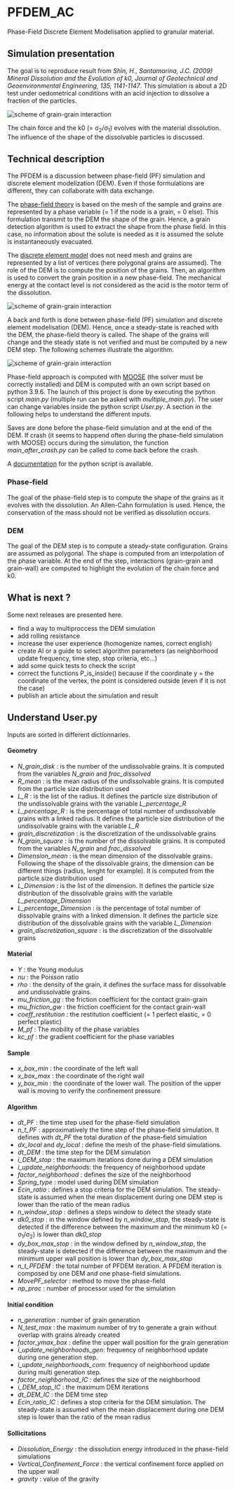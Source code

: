 # PFDEM_AC

Phase-Field Discrete Element Modelisation applied to granular material.

## Simulation presentation
The goal is to reproduce result from <i>Shin, H., Santamarina, J.C. (2009) Mineral Dissolution and the Evolution of k0, Journal of Geotechnical and Geoenvironmental Engineering, 135, 1141-1147</i>.
This simulation is about a 2D test under oedometrical conditions with an acid injection to dissolve a fraction of the particles.

![scheme of grain-grain interaction](image/Oedometric_test_WB.png)

The chain force and the k0 (= &sigma;<sub>2</sub>/&sigma;<sub>1</sub>) evolves with the material dissolution. The influence of the shape of the dissolvable particles is discussed.

## Technical description
The PFDEM is a discussion between phase-field (PF) simulation and discrete element modelization (DEM). Even if those formulations are different, they can collaborate with data exchange.

The [phase-field theory](https://en.wikipedia.org/wiki/Phase-field_model) is based on the mesh of the sample and grains are represented by a phase variable (= 1 if the node is a grain, = 0 else). This formulation transmit to the DEM the shape of the grain. Hence, a grain detection algorithm is used to extract the shape from the phase field. In this case, no information about the solute is needed as it is assumed the solute is instantaneously evacuated.

The [discrete element model](https://en.wikipedia.org/wiki/Discrete_element_method) does not need mesh and grains are represented by a list of vertices (here polygonal grains are assumed). The role of the DEM is to compute the position of the grains. Then, an algorithm is used to convert the grain position in a new phase-field. The mechanical energy at the contact level is not considered as the acid is the motor term of the dissolution.

![scheme of grain-grain interaction](image/PFDEM_Exchange_Scheme_WB.png)

A back and forth is done between phase-field (PF) simulation and discrete element modelisation (DEM). Hence, once a steady-state is reached with the DEM, the phase-field theory is called. The shape of the grains will change and the steady state is not verified and must be computed by a new DEM step.
The following schemes illustrate the algorithm.

![scheme of grain-grain interaction](image/General_plan_WB.png)

Phase-field approach is computed with [MOOSE](https://github.com/idaholab/moose) (the solver must be correctly installed) and DEM is computed with an own script based on python 3.9.6. The launch of this project is done by executing the python script <i>main.py</i> (multiple run can be asked with <i>multiple_main.py</i>). The user can change variables inside the python script <i>User.py</i>. A section in the following helps to understand the different inputs.

Saves are done before the phase-field simulation and at the end of the DEM. If crash (it seems to happend often during the phase-field simulation with MOOSE) occurs during the simulation, the function <i>main_after_crash.py</i> can be called to come back before the crash.

A [documentation](https://alexsacmorane.github.io/pfdem_ac) for the python script is available.

### Phase-field
The goal of the phase-field step is to compute the shape of the grains as it evolves with the dissolution.
An Allen-Cahn formulation is used. Hence, the conservation of the mass should not be verified as dissolution occurs.

### DEM
The goal of the DEM step is to compute a steady-state configuration. Grains are assumed as polygonal. The shape is computed from an interpolation of the phase variable. At the end of the step, interactions (grain-grain and grain-wall) are computed to highlight the evolution of the chain force and k0.

## What is next ?
Some next releases are presented here.

- find a way to multiproccess the DEM simulation
- add rolling resistance
- increase the user experience (homogenize names, correct english)
- create AI or a guide to select algorithm parameters (as neighborhood update frequency, time step, stop criteria, etc...)
- add some quick tests to check the script
- correct the functions P_is_inside() because if the coordinate y = the coordinate of the vertex, the point is considered outside (even  if it is not the case)
- publish an article about the simulation and result

## Understand User.py

Inputs are sorted in different dictionnaries.

#### Geometry

- <i>N_grain_disk</i> : is the number of the undissolvable grains. It is computed from the variables <i>N_grain</i> and <i>frac_dissolved</i>
- <i>R_mean</i> : is the mean radius of the undissolvable grains. It is computed from the particle size distribution used
- <i>L_R</i> : is the list of the radius. It defines the particle size distribution of the undissolvable grains with the variable <i>L_percentage_R</i>
- <i>L_percentage_R</i> : is the percentage of total number of undissolvable grains with a linked radius. It defines the particle size distribution of the undissolvable grains with the variable <i>L_R</i>
- <i>grain_discretization</i> : is the discretization of the undissolvable grains
- <i>N_grain_square</i> : is the number of the dissolvable grains. It is computed from the variables <i>N_grain</i> and <i>frac_dissolved</i>
- <i>Dimension_mean</i> : is the mean dimension of the dissolvable grains. Following the shape of the dissolvable grains, the dimension can be different things (radius, lenght for example). It is computed from the particle size distribution used
- <i>L_Dimension</i> : is the list of the dimension. It defines the particle size distribution of the dissolvable grains with the variable <i>L_percentage_Dimension</i>
- <i>L_percentage_Dimension</i> : is the percentage of total number of dissolvable grains with a linked dimension. It defines the particle size distribution of the dissolvable grains with the variable <i>L_Dimension</i>
- <i>grain_discretization_square</i> : is the discretization of the dissolvable grains

#### Material

- <i>Y</i> : the Young modulus
- <i>nu</i> : the Poisson ratio
- <i>rho</i> : the density of the grain, it defines the surface mass for dissolvable and undissolvable grains.
- <i>mu_friction_gg</i> : the friction coefficient for the contact grain-grain
- <i>mu_friction_gw</i> : the friction coefficient for the contact grain-wall
- <i>coeff_restitution</i> : the restitution coefficient (= 1 perfect elastic, = 0 perfect plastic)
- <i>M_pf</i> : The mobility of the phase variables
- <i>kc_pf</i> : the gradient coefficient for the phase variables

#### Sample

- <i>x_box_min</i> : the coordinate of the left wall
- <i>x_box_max</i> : the coordinate of the right wall
- <i>y_box_min</i> : the coordinate of the lower wall. The position of the upper wall is moving to verify the confinement pressure

#### Algorithm

- <i>dt_PF</i> : the time step used for the phase-field simulation
- <i>n_t_PF</i> : approximatively the time step of the phase-field simulation. It defines with <i>dt_PF</i> the total duration of the phase-field simulation
- <i>dx_local</i> and <i>dy_local</i> : define the mesh of the phase-field simulations.
- <i>dt_DEM</i> : the time step for the DEM simulation
- <i>i_DEM_stop</i> : the maximum iterations done during a DEM simulation
- <i>i_update_neighborhoods</i>: the frequency of neighborhood update
- <i>factor_neighborhood</i> : defines the size of the neighborhood
- <i>Spring_type</i> : model used during DEM simulation
- <i>Ecin_ratio</i> : defines a stop criteria for the DEM simulation. The steady-state is assumed when the mean displacement during one DEM step is lower than the ratio of the mean radius
- <i>n_window_stop</i> : defines a steps window to detect the steady state
- <i>dk0_stop</i> : in the window defined by <i>n_window_stop</i>, the steady-state is detected if the difference between the maximum and the minimum k0 (= &sigma;<sub>1</sub>/&sigma;<sub>2</sub>) is lower than <i>dk0_stop</i>
- <i>dy_box_max_stop</i> : in the window defined by <i>n_window_stop</i>, the steady-state is detected if the difference between the maximum and the minimum upper wall position is lower than <i>dy_box_max_stop</i>
- <i>n_t_PFDEM</i> : the total number of PFDEM iteration. A PFDEM iteration is composed by one DEM and one phase-field simulations.
- <i>MovePF_selector</i> : method to move the phase-field
- <i>np_proc</i> : number of processor used for the simulation

#### Initial condition

- <i>n_generation</i> : number of grain generation
- <i>N_test_max</i> : the maximum number of try to generate a grain without overlap with grains already created
- <i>factor_ymax_box</i> : define the upper wall position for the grain generation
- <i>i_update_neighborhoods_gen</i>: frequency of neighborhood update during one generation step.
- <i>i_update_neighborhoods_com</i>: frequency of neighborhood update during multi generation step.
- <i>factor_neighborhood_IC</i> : defines the size of the neighborhood
- <i>i_DEM_stop_IC</i> : the maximum DEM iterations
- <i>dt_DEM_IC</i> : the DEM time step
- <i>Ecin_ratio_IC</i> : defines a stop criteria for the DEM simulation. The steady-state is assumed when the mean displacement during one DEM step is lower than the ratio of the mean radius

#### Sollicitations

- <i>Dissolution_Energy</i> : the dissolution energy introduced in the phase-field simulations
- <i>Vertical_Confinement_Force</i> : the vertical confinement force applied on the upper wall
- <i>gravity</i> : value of the gravity

